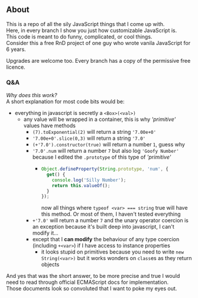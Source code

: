 ## About
This is a repo of all the sily JavaScript things that I come up with.    
Here, in every branch I show you just how customizable JavaScript is.    
This code is meant to do funny, complicated, or cool things.    
Consider this a free RnD project of one guy who wrote vanila JavaScript for 6 years.

Upgrades are welcome too.
Every branch has a copy of the permissive free licence.     

### Q&A    
*Why does this work?*    
A short explanation for most code bits would be:     
- everything in javascript is secretly a `<Box>(<val>)`
  - any value will be wrapped in a container, this is why *'primitive'* values have methods
    - `(7).toExponential(2)` will return a string `'7.00e+0'`
    - `'7.00e+0'.slice(0,3)` will return a string `'7.0'`
    - `(+'7.0').constructor(true)` will return a number `1`, guess why
    - `'7.0'.num` will return a number `7` but also log `'Goofy Number'` because I edited the `.prototype` of this type of *'primitive'*
      - ```javascript
        Object.defineProperty(String.prototype, 'num', {
          get() {
            console.log('Silly Number');
            return this.valueOf();
          }
        });
        ```
        now all things where `typeof <var> === string` true will have this method. Or most of them, I haven't tested everything
    - `+'7.0'` will return a number `7` and the unary operator coercion is an exception because it's built deep into javascript, I can't modify it...
    - except that I **can modify** the behaviour of any type coercion (including `+<var>`) if I have access to instance properties
      - it looks stupid on primitives because you need to write `new String(<var>)` but it works wonders on `class`es as they return objects
    
And yes that was the short answer, to be more precise and true I would need to read through official ECMAScript docs for implementation.    
Those documents look so convoluted that I want to poke my eyes out.
